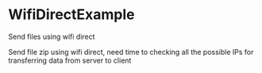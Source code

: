# WifiDirectExample
Send files using wifi direct

Send file zip using wifi direct, need time to checking all the possible IPs for transferring data from server to client
